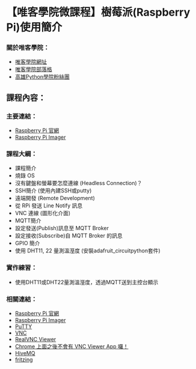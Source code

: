# 【唯客學院微課程】樹莓派(Raspberry Pi)使用簡介

### 關於唯客學院：

* [唯客學院網址](https://www.victorgau.com)
* [唯客學院部落格](https://victorgau.com/blog/)
* [高雄Python學院粉絲團](https://www.facebook.com/KHPYAcademy/)

## 課程內容：

### 主要連結：

* [Raspberry Pi 官網](https://www.raspberrypi.org/)
* [Raspberry Pi Imager](https://www.raspberrypi.org/software/)

### 課程大綱：

* 課程簡介
* 燒錄 OS
* 沒有鍵盤和螢幕要怎麼連線 (Headless Connection)？
* SSH簡介 (使用內建SSH或putty)
* 遠端開發 (Remote Development)
* 從 RPi 發送 Line Notify 訊息
* VNC 連線 (圖形化介面)
* MQTT簡介
* 設定發送(Publish)訊息至 MQTT Broker
* 設定接收(Subscribe)自 MQTT Broker 的訊息
* GPIO 簡介
* 使用 DHT11, 22 量測溫溼度 (安裝adafruit_circuitpython套件)

### 實作練習：

* 使用DHT11或DHT22量測溫溼度，透過MQTT送到主控台顯示

### 相關連結：

* [Raspberry Pi 官網](https://www.raspberrypi.org/)
* [Raspberry Pi Imager](https://www.raspberrypi.org/software/)
* [PuTTY](https://www.putty.org/)
* [VNC](https://www.raspberrypi.org/documentation/remote-access/vnc/)
* [RealVNC Viewer](https://www.realvnc.com/en/connect/download/viewer/)
* [Chrome 上面之後不會有 VNC Viewer App 囉！](https://help.realvnc.com/hc/en-us/articles/360017492037-Product-End-of-Life-EoL-notice-#vnc-viewer-plus-0-0)
* [HiveMQ](https://www.hivemq.com/)
* [fritzing](https://fritzing.org/)

